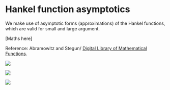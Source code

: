 # Hankel function asymptotics

We make use of asymptotic forms (approximations) of the Hankel functions, which
are valid for small and large argument.

[Maths here]

Reference: Abramowitz and Stegun/
[Digital Library of Mathematical Functions](https://dlmf.nist.gov).

![](../plots/hankel_with_approx_nu_0.svg)

![](../plots/hankel_with_approx_nu_1.svg)

![](../plots/hankel_with_approx_nu_2.svg)

